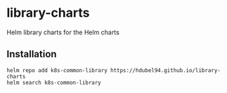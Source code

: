 # library-charts
Helm library charts for the Helm charts

## Installation

```console
helm repo add k8s-common-library https://hdubel94.github.io/library-charts
helm search k8s-common-library
```